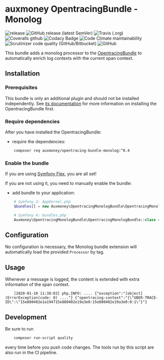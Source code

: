 # auxmoney OpentracingBundle - Monolog

![release](https://github.com/auxmoney/OpentracingBundle-Monolog/workflows/release/badge.svg)
![GitHub release (latest SemVer)](https://img.shields.io/github/v/release/auxmoney/OpentracingBundle-Monolog)
![Travis (.org)](https://img.shields.io/travis/auxmoney/OpentracingBundle-Monolog)
![Coveralls github](https://img.shields.io/coveralls/github/auxmoney/OpentracingBundle-Monolog)
![Codacy Badge](https://api.codacy.com/project/badge/Grade/fa0c65d723464aebaf66bc522445e0e8)
![Code Climate maintainability](https://img.shields.io/codeclimate/maintainability/auxmoney/OpentracingBundle-Monolog)
![Scrutinizer code quality (GitHub/Bitbucket)](https://img.shields.io/scrutinizer/quality/g/auxmoney/OpentracingBundle-Monolog)
![GitHub](https://img.shields.io/github/license/auxmoney/OpentracingBundle-Monolog)

This bundle adds a monolog processor to the [OpentracingBundle](https://github.com/auxmoney/OpentracingBundle-core) to automatically enrich 
log contexts with the current span context.

## Installation

### Prerequisites

This bundle is only an additional plugin and should not be installed independently. See
[its documentation](https://github.com/auxmoney/OpentracingBundle-core#installation) for more information on installing the OpentracingBundle first.

### Require dependencies

After you have installed the OpentracingBundle:

* require the dependencies:

```bash
    composer req auxmoney/opentracing-bundle-monolog:^0.4
```

### Enable the bundle

If you are using [Symfony Flex](https://github.com/symfony/flex), you are all set!

If you are not using it, you need to manually enable the bundle:

* add bundle to your application:

```php
    # Symfony 3: AppKernel.php
    $bundles[] = new Auxmoney\OpentracingMonologBundle\OpentracingMonologBundle();
```

```php
    # Symfony 4: bundles.php
    Auxmoney\OpentracingMonologBundle\OpentracingMonologBundle::class => ['all' => true],
```

## Configuration

No configuration is necessary, the Monolog bundle extension will automatically load the provided `Processor` by tag.

## Usage

Whenever a message is logged, the content is extended with extra information of the span context.

```
    [2020-01-10 11:38:03] php.INFO: .... {"exception":"[object] (ErrorException(code: 0) ...."} {"opentracing-context":"{\"UBER-TRACE-ID\":\"15e880402e1a194715e880402e19a3e0:15e880402e19a3e0:0:1\"}"}
```

## Development

Be sure to run

```bash
    composer run-script quality
```

every time before you push code changes. The tools run by this script are also run in the CI pipeline.
